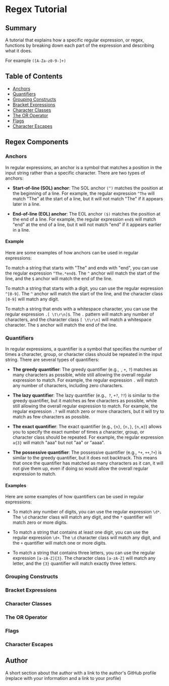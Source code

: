 # Regex Tutorial



## Summary

A tutorial that explains how a specific regular expression, or regex, functions by breaking down each part of the expression and describing what it does. 

For example ``` ([A-Za-z0-9-]+) ```

## Table of Contents

- [Anchors](#anchors)
- [Quantifiers](#quantifiers)
- [Grouping Constructs](#grouping-constructs)
- [Bracket Expressions](#bracket-expressions)
- [Character Classes](#character-classes)
- [The OR Operator](#the-or-operator)
- [Flags](#flags)
- [Character Escapes](#character-escapes)

## Regex Components

### Anchors

In regular expressions, an anchor is a symbol that matches a position in the input string rather than a specific character. There are two types of anchors:

* **Start-of-line (SOL) anchor**: The SOL anchor ```(^)``` matches the position at the beginning of a line. For example, the regular expression ```^The``` will match "The" at the start of a line, but it will not match "The" if it appears later in a line.

* **End-of-line (EOL) anchor**: The EOL anchor ```($)``` matches the position at the end of a line. For example, the regular expression ```end$``` will match "end" at the end of a line, but it will not match "end" if it appears earlier in a line.

#### Example

Here are some examples of how anchors can be used in regular expressions:

To match a string that starts with "The" and ends with "end", you can use the regular expression ```^The.*end$```. The ```^``` anchor will match the start of the line, and the ```$``` anchor will match the end of the line.

To match a string that starts with a digit, you can use the regular expression ```^[0-9]```. The ```^``` anchor will match the start of the line, and the character class ```[0-9]``` will match any digit.

To match a string that ends with a whitespace character, you can use the regular expression ```.[ \t\r\n]$```. The ```.``` pattern will match any number of characters, and the character class ```[ \t\r\n]``` will match a whitespace character. The ```$``` anchor will match the end of the line.

### Quantifiers

In regular expressions, a quantifier is a symbol that specifies the number of times a character, group, or character class should be repeated in the input string. There are several types of quantifiers:

* **The greedy quantifier**: The greedy quantifier (e.g.,``` ```, ```+```, ```?```) matches as many characters as possible, while still allowing the overall regular expression to match. For example, the regular expression ```.``` will match any number of characters, including zero characters.

* **The lazy quantifier**: The lazy quantifier (e.g.,``` ?```, ```+?```, ```??```) is similar to the greedy quantifier, but it matches as few characters as possible, while still allowing the overall regular expression to match. For example, the regular expression ```.?``` will match zero or more characters, but it will try to match as few characters as possible.

* **The exact quantifier**: The exact quantifier (e.g., ```{n}```, ```{n,}```, ```{n,m}```) allows you to specify the exact number of times a character, group, or character class should be repeated. For example, the regular expression ```a{3}``` will match "aaa" but not "aa" or "aaaa".

* **The possessive quantifier**: The possessive quantifier (e.g., ```*+```, ```++```,```?+```) is similar to the greedy quantifier, but it does not backtrack. This means that once the quantifier has matched as many characters as it can, it will not give them up, even if doing so would allow the overall regular expression to match.

#### Examples

Here are some examples of how quantifiers can be used in regular expressions:

* To match any number of digits, you can use the regular expression ```\d*```. The ```\d``` character class will match any digit, and the ```*``` quantifier will match zero or more digits.

* To match a string that contains at least one digit, you can use the regular expression ```\d+```. The ```\d``` character class will match any digit, and the ```+``` quantifier will match one or more digits.

* To match a string that contains three letters, you can use the regular expression ```[a-zA-Z]{3}```. The character class ```[a-zA-Z]``` will match any letter, and the ```{3}``` quantifier will match exactly three letters.

### Grouping Constructs

### Bracket Expressions

### Character Classes

### The OR Operator

### Flags

### Character Escapes

## Author

A short section about the author with a link to the author's GitHub profile (replace with your information and a link to your profile)

